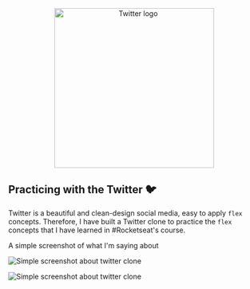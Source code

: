 <div style="text-align:center">
<img width="320" height="320" src="http://clipart-library.com/images/kTKoxpgBc.png" alt="Twitter logo"/>
</div>

## Practicing with the Twitter :bird:

Twitter is a beautiful and clean-design social media, easy to apply `flex` concepts. Therefore, I have built a Twitter clone to practice the `flex` concepts that I have learned in #Rocketseat's course.

A simple screenshot of what I'm saying about

![Simple screenshot about twitter clone](https://i.ibb.co/JHTbm28/Screenshot-from-2019-04-21-00-24-34.png)

![Simple screenshot about twitter clone](https://i.ibb.co/B3M0x8Z/Screenshot-from-2019-04-21-00-24-39.png)

